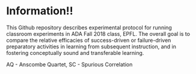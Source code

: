 # Information!!
This Github repository describes experimental protocol for running classroom experiments in ADA Fall 2018 class, EPFL. The overall goal is to compare the relative efficacies of success-driven or failure-driven preparatory activities in learning from subsequent instruction, and in fostering conceptually sound and transferable learning.

AQ - Anscombe Quartet, 
SC - Spurious Correlation
